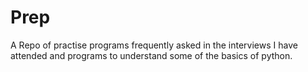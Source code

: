 # Prep
 A Repo of practise programs frequently asked in the interviews I have attended and programs to understand some of the basics of python.
